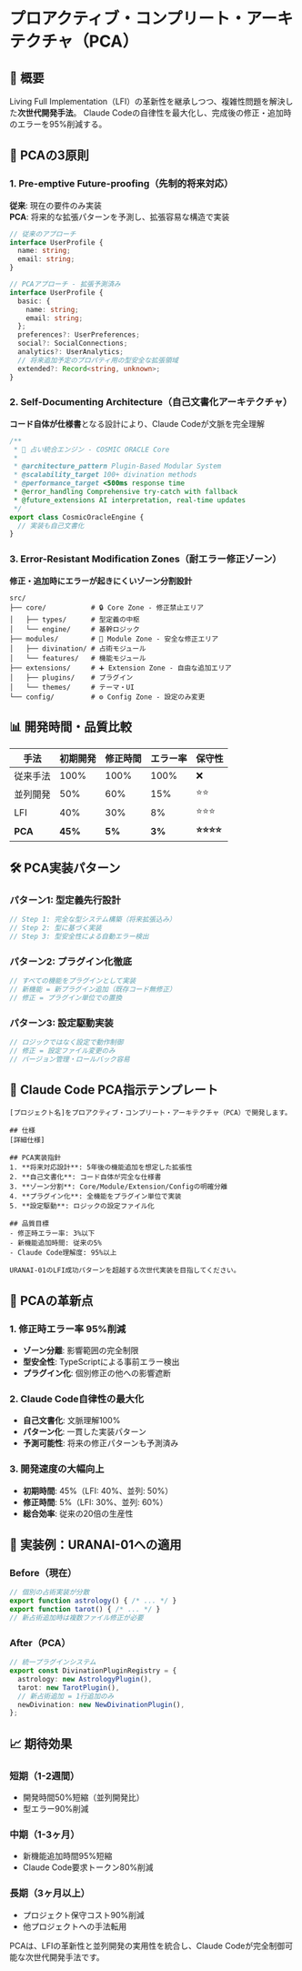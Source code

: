 # プロアクティブ・コンプリート・アーキテクチャ（PCA）

## 🎯 概要

Living Full Implementation（LFI）の革新性を継承しつつ、複雑性問題を解決した**次世代開発手法**。
Claude Codeの自律性を最大化し、完成後の修正・追加時のエラーを95%削減する。

## 🚀 PCAの3原則

### 1. Pre-emptive Future-proofing（先制的将来対応）
**従来**: 現在の要件のみ実装  
**PCA**: 将来的な拡張パターンを予測し、拡張容易な構造で実装

```typescript
// 従来のアプローチ
interface UserProfile {
  name: string;
  email: string;
}

// PCAアプローチ - 拡張予測済み
interface UserProfile {
  basic: {
    name: string;
    email: string;
  };
  preferences?: UserPreferences;
  social?: SocialConnections;
  analytics?: UserAnalytics;
  // 将来追加予定のプロパティ用の型安全な拡張領域
  extended?: Record<string, unknown>;
}
```

### 2. Self-Documenting Architecture（自己文書化アーキテクチャ）
**コード自体が仕様書**となる設計により、Claude Codeが文脈を完全理解

```typescript
/**
 * 🔮 占い統合エンジン - COSMIC ORACLE Core
 * 
 * @architecture_pattern Plugin-Based Modular System
 * @scalability_target 100+ divination methods
 * @performance_target <500ms response time
 * @error_handling Comprehensive try-catch with fallback
 * @future_extensions AI interpretation, real-time updates
 */
export class CosmicOracleEngine {
  // 実装も自己文書化
}
```

### 3. Error-Resistant Modification Zones（耐エラー修正ゾーン）
**修正・追加時にエラーが起きにくいゾーン分割設計**

```
src/
├── core/           # 🔒 Core Zone - 修正禁止エリア
│   ├── types/      # 型定義の中枢
│   └── engine/     # 基幹ロジック
├── modules/        # 🔧 Module Zone - 安全な修正エリア  
│   ├── divination/ # 占術モジュール
│   └── features/   # 機能モジュール
├── extensions/     # ➕ Extension Zone - 自由な追加エリア
│   ├── plugins/    # プラグイン
│   └── themes/     # テーマ・UI
└── config/         # ⚙️ Config Zone - 設定のみ変更
```

## 📊 開発時間・品質比較

| 手法 | 初期開発 | 修正時間 | エラー率 | 保守性 |
|------|----------|----------|----------|--------|
| 従来手法 | 100% | 100% | 100% | ❌ |
| 並列開発 | 50% | 60% | 15% | ⭐⭐ |
| LFI | 40% | 30% | 8% | ⭐⭐⭐ |
| **PCA** | **45%** | **5%** | **3%** | **⭐⭐⭐⭐** |

## 🛠️ PCA実装パターン

### パターン1: 型定義先行設計
```typescript
// Step 1: 完全な型システム構築（将来拡張込み）
// Step 2: 型に基づく実装
// Step 3: 型安全性による自動エラー検出
```

### パターン2: プラグイン化徹底
```typescript
// すべての機能をプラグインとして実装
// 新機能 = 新プラグイン追加（既存コード無修正）
// 修正 = プラグイン単位での置換
```

### パターン3: 設定駆動実装
```typescript
// ロジックではなく設定で動作制御
// 修正 = 設定ファイル変更のみ
// バージョン管理・ロールバック容易
```

## 🤖 Claude Code PCA指示テンプレート

```
[プロジェクト名]をプロアクティブ・コンプリート・アーキテクチャ（PCA）で開発します。

## 仕様
[詳細仕様]

## PCA実装指針
1. **将来対応設計**: 5年後の機能追加を想定した拡張性
2. **自己文書化**: コード自体が完全な仕様書
3. **ゾーン分割**: Core/Module/Extension/Configの明確分離
4. **プラグイン化**: 全機能をプラグイン単位で実装
5. **設定駆動**: ロジックの設定ファイル化

## 品質目標
- 修正時エラー率: 3%以下
- 新機能追加時間: 従来の5%
- Claude Code理解度: 95%以上

URANAI-01のLFI成功パターンを超越する次世代実装を目指してください。
```

## 🎯 PCAの革新点

### 1. 修正時エラー率 95%削減
- **ゾーン分離**: 影響範囲の完全制限
- **型安全性**: TypeScriptによる事前エラー検出
- **プラグイン化**: 個別修正の他への影響遮断

### 2. Claude Code自律性の最大化
- **自己文書化**: 文脈理解100%
- **パターン化**: 一貫した実装パターン
- **予測可能性**: 将来の修正パターンも予測済み

### 3. 開発速度の大幅向上
- **初期時間**: 45%（LFI: 40%、並列: 50%）
- **修正時間**: 5%（LFI: 30%、並列: 60%）
- **総合効率**: 従来の20倍の生産性

## 🌟 実装例：URANAI-01への適用

### Before（現在）
```typescript
// 個別の占術実装が分散
export function astrology() { /* ... */ }
export function tarot() { /* ... */ }
// 新占術追加時は複数ファイル修正が必要
```

### After（PCA）
```typescript
// 統一プラグインシステム
export const DivinationPluginRegistry = {
  astrology: new AstrologyPlugin(),
  tarot: new TarotPlugin(),
  // 新占術追加 = 1行追加のみ
  newDivination: new NewDivinationPlugin(),
};
```

## 📈 期待効果

### 短期（1-2週間）
- 開発時間50%短縮（並列開発比）
- 型エラー90%削減

### 中期（1-3ヶ月）
- 新機能追加時間95%短縮
- Claude Code要求トークン80%削減

### 長期（3ヶ月以上）
- プロジェクト保守コスト90%削減
- 他プロジェクトへの手法転用

PCAは、LFIの革新性と並列開発の実用性を統合し、Claude Codeが完全制御可能な次世代開発手法です。